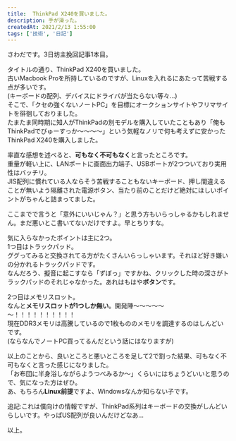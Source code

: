 ```yaml
---
title:  ThinkPad X240を買いました。
description: 手が滑った。
createdAt: 2021/2/13 1:55:00
tags: ['技術', '日記']
---
```


さわだです。3日坊主挽回記事1本目。

タイトルの通り、ThinkPad X240を買いました。  
古いMacbook Proを所持しているのですが、Linuxを入れるにあたって苦戦する点が多いです。  
(キーボードの配列、デバイスにドライバが当たらない等々…)  
そこで、「クセの強くないノートPC」を目標にオークションサイトやフリマサイトを徘徊しておりました。  
たまたま同時期に知人がThinkPadの別モデルを購入していたこともあり「俺もThinkPadでびゅーすっか～～～～」という気軽なノリで何も考えずに安かったThinkPad X240を購入しました。

率直な感想を述べると、**可もなく不可もなく**と言ったところです。  
重量が軽い上に、LANポートに画面出力端子、USBポートが2つついており実用性はバッチリ。  
JIS配列に慣れている人ならそう苦戦することもないキーボード、押し間違えることが無いよう隔離された電源ボタン、当たり前のことだけど絶対にほしいポイントがちゃんと詰まってました。  

ここまでで言うと「意外にいいじゃん？」と思う方もいらっしゃるかもしれません。まだ悪いとこ書いてないだけですよ。早とちりすな。

気に入らなかったポイントは主に2つ。  
1つ目はトラックパッド。  
ググってみると交換されてる方がたくさんいらっしゃいます。それほど好き嫌いの分かれるトラックパッドです。  
なんだろう、擬音に起こすなら「ずぼっ」ですかね、クリックした時の深さがトラックパッドのそれじゃなかった。あれはもはや**ボタン**です。  

2つ目はメモリスロット。  
なんと**メモリスロットが1つしか無い**。開発陣～～～～～～！！！！！！！！！！  
現在DDR3メモリは高騰しているので1枚もののメモリを調達するのはしんどいです。  
(ならなんでノートPC買ってるんだという話にはなりますが)

以上のことから、良いところと悪いところを足して2で割った結果、可もなく不可もなくと言った感じになりました。  
「お布団に半身浴しながらようつべみるか～」くらいにはちょうどいいと思うので、気になった方はぜひ。  \
あ、もちろん**Linux前提**ですよ、Windowsなんか知らない子です。

追記:これは僕向けの情報ですが、ThinkPad系列はキーボードの交換がしんどいらしいです。やっぱUS配列が良いんだけどなあ…

以上。

